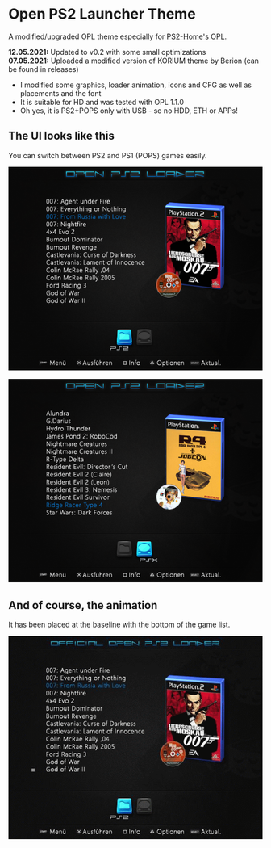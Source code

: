 # Open PS2 Launcher Theme
A modified/upgraded OPL theme especially for [PS2-Home's OPL](https://www.ps2-home.com/forum/viewtopic.php?f=13&t=3).

**12.05.2021:** Updated to v0.2 with some small optimizations<br/>
**07.05.2021:** Uploaded a modified version of KORIUM theme by Berion (can be found in releases)
* I modified some graphics, loader animation, icons and CFG as well as placements and the font
* It is suitable for HD and was tested with OPL 1.1.0
* Oh yes, it is PS2+POPS only with USB - so no HDD, ETH or APPs!

## The UI looks like this
 You can switch between PS2 and PS1 (POPS) games easily.

![Preview of PS2 view](/images/preview-ps2.png)

![Preview of PS1 view](/images/preview-ps1.png)

## And of course, the animation
It has been placed at the baseline with the bottom of the game list.

![Preview of animation](/images/loaderanim.gif)
